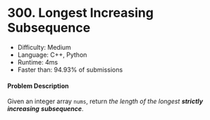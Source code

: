 # 300. Longest Increasing Subsequence
- Difficulty: Medium
- Language: C++, Python
- Runtime: 4ms
- Faster than: 94.93% of submissions

#### Problem Description
Given an integer array `nums`, return *the length of the longest **strictly increasing** **subsequence***.